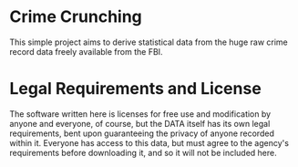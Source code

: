 # Crime Crunching
This simple project aims to derive statistical data from the huge raw crime record data freely available from the FBI.

# Legal Requirements and License
The software written here is licenses for free use and modification by anyone and everyone, of course, but the DATA itself has its own legal requirements, bent upon guaranteeing the privacy of anyone recorded within it.  Everyone has access to this data, but must agree to the agency's requirements before downloading it, and so it will not be included here.
